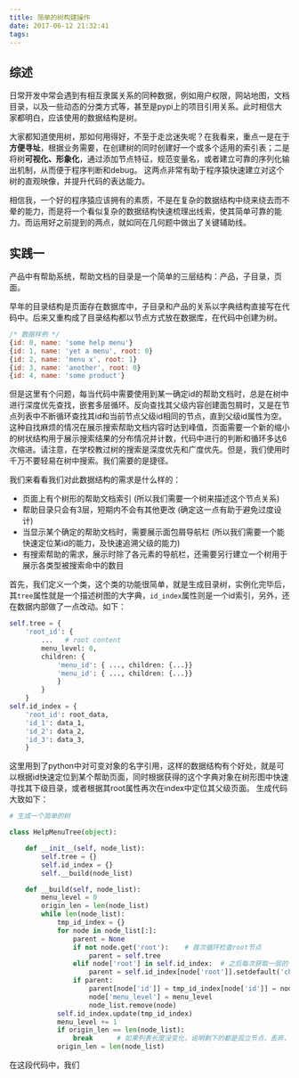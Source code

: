 ```yaml
---
title: 简单的树构建操作
date: 2017-06-12 21:32:41
tags:
---
```


## 综述

日常开发中常会遇到有相互隶属关系的同种数据，例如用户权限，网站地图，文档目录，以及一些动态的分类方式等，甚至是pypi上的项目引用关系。此时相信大家都明白，应该使用的数据结构是树。


大家都知道使用树，那如何用得好，不至于走岔迷失呢？在我看来，重点一是在于**方便寻址**，根据业务需要，在创建树的同时创建好一个或多个适用的索引表；二是将树**可视化、形象化**，通过添加节点特征，规范变量名，或者建立可靠的序列化输出机制，从而便于程序判断和debug。 这两点非常有助于程序猿快速建立对这个树的直观映像，并提升代码的表达能力。


相信我，一个好的程序猿应该拥有的素质，不是在复杂的数据结构中绕来绕去而不晕的能力，而是将一个看似复杂的数据结构快速梳理出线索，使其简单可靠的能力。而运用好之前提到的两点，就如同在几何题中做出了关键辅助线。

## 实践一

产品中有帮助系统，帮助文档的目录是一个简单的三层结构：产品，子目录，页面。

早年的目录结构是页面存在数据库中，子目录和产品的关系以字典结构直接写在代码中。后来又重构成了目录结构都以节点方式放在数据库，在代码中创建为树。
```javascript
/* 数据样例 */
{id: 0, name: 'some help menu'}
{id: 1, name: 'yet a menu', root: 0}
{id: 2, name: 'menu x', root: 1}
{id: 3, name: 'another', root: 0}
{id: 4, name: 'some product'}

```

但是这里有个问题，每当代码中需要使用到某一确定id的帮助文档时，总是在树中进行深度优先查找，嵌套多层循环。反向查找其父级内容创建面包屑时，又是在节点列表中不断循环查找其id和当前节点父级id相同的节点，直到父级id属性为空。这种自找麻烦的情况在展示搜索帮助文档内容时达到峰值，页面需要一个新的缩小的树状结构用于展示搜索结果的分布情况并计数，代码中进行的判断和循环多达6次缩进。请注意，在学校教过树的搜索是深度优先和广度优先。但是，我们使用时千万不要轻易在树中搜索。我们需要的是捷径。


我们来看看我们对此数据结构的需求是什么样的：
* 页面上有个树形的帮助文档索引 (所以我们需要一个树来描述这个节点关系)
* 帮助目录只会有3层，短期内不会有其他更改 (确定这一点有助于避免过度设计)
* 当显示某个确定的帮助文档时，需要展示面包屑导航栏 (所以我们需要一个能快速定位某id的能力，及快速追溯父级的能力)
* 有搜索帮助的需求，展示时除了各元素的导航栏，还需要另行建立一个树用于展示各类型被搜索命中的数目


首先，我们定义一个类，这个类的功能很简单，就是生成目录树，实例化完毕后，其`tree`属性就是一个描述树图的大字典，`id_index`属性则是一个id索引，另外，还在数据内部做了一点改动。如下：
```python
self.tree = {
    'root_id': {
        ...   # root content
        menu_level: 0,
        children: {
            'menu_id': { ..., children: {...}}
            'menu_id': { ..., children: {...}}
            }
        }
    }
self.id_index = {
    'root_id': root_data,
    'id_1': data_1,
    'id_2': data_2,
    'id_3': data_3,
    }
```
这里用到了python中对可变对象的名字引用，这样的数据结构有个好处，就是可以根据id快速定位到某个帮助页面，同时根据获得的这个字典对象在树形图中快速寻找其下级目录，或者根据其root属性再次在index中定位其父级页面。
生成代码大致如下：

```python
# 生成一个简单的树

class HelpMenuTree(object):

    def __init__(self, node_list):
        self.tree = {}
        self.id_index = {}
        self.__build(node_list)

    def __build(self, node_list):
        menu_level = 0
        origin_len = len(node_list)
        while len(node_list):
            tmp_id_index = {}
            for node in node_list[:]:
                parent = None
                if not node.get('root'):    # 首次循环检查root节点
                    parent = self.tree
                elif node['root'] in self.id_index:  # 之后每次获取一层的节点
                    parent = self.id_index[node['root']].setdefault('children', {})
                if parent:
                    parent[node['id']] = tmp_id_index[node['id']] = node
                    node['menu_level'] = menu_level
                    node_list.remove(node)
            self.id_index.update(tmp_id_index)
            menu_level += 1
            if origin_len == len(node_list):
                break      # 如果列表长度没变化，说明剩下的都是孤立节点，丢弃，或许可以打个日志
            origin_len = len(node_list)
```

在这段代码中，我们


